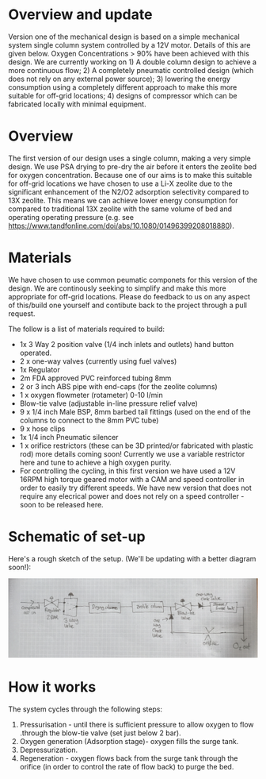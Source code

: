 # Overview and update
Version one of the mechanical design is based on a simple mechanical system single column system controlled by a 12V motor. Details of this are given below. Oxygen Concentrations > 90% have been achieved with this design. We are currently working on 1) A double column design to achieve a more continuous flow; 2) A completely pneumatic controlled design (which does not rely on any external power source); 3) lowering the energy consumption using a completely different approach to make this more suitable for off-grid locations; 4) designs of compressor which can be fabricated locally with minimal equipment.

# Overview
The first version of our design uses a single column, making a very simple design. We use PSA drying to pre-dry the air before it enters the zeolite bed for oxygen concentration. Because one of our aims is to make this suitable for off-grid locations we have chosen to use a Li-X zeolite due to the significant enhancement of the N2/O2 adsorption selectivity compared to 13X zeolite. This means we can achieve lower energy consumption for compared to traditional 13X zeolite with the same volume of bed and operating operating pressure (e.g. see https://www.tandfonline.com/doi/abs/10.1080/01496399208018880).

# Materials
We have chosen to use common peumatic componets for this version of the design. We are continously seeking to simplify and make this more appropriate for off-grid locations. Please do feedback to us on any aspect of this/build one yourself and contibute back to the project through a pull request.

The follow is a list of materials required to build:
- 1x 3 Way 2 position valve (1/4 inch inlets and outlets) hand button operated.
- 2 x one-way valves (currently using fuel valves)
- 1x Regulator
- 2m FDA approved PVC reinforced tubing 8mm
- 2 or 3 inch ABS pipe with end-caps (for the zeolite columns)
- 1 x oxygen flowmeter (rotameter) 0-10 l/min
- Blow-tie valve (adjustable in-line pressure relief valve)
- 9 x 1/4 inch Male BSP, 8mm barbed tail fittings (used on the end of the columns to connect to the 8mm PVC tube)
- 9 x hose clips
- 1x 1/4 inch Pneumatic silencer
- 1 x orifice restrictors (these can be 3D printed/or fabricated with plastic rod) more details coming soon! Currently we use a variable restrictor here and tune to achieve a high oxygen purity.
- For controlling the cycling, in this first version we have used a 12V 16RPM high torque geared motor with a CAM and speed controller in order to easily try different speeds. We have new version that does not require any elecrical power and does not rely on a speed controller - soon to be released here.

# Schematic of set-up
Here's a rough sketch of the setup. (We'll be updating with a better diagram soon!):

<p align="center">
    <img src="/docs/_media/schematic_openO2.jpg" />
</p>

# How it works
The system cycles through the following steps:
1) Pressurisation - until there is sufficient pressure to allow oxygen to flow .through the blow-tie valve (set just below 2 bar).
2) Oxygen generation (Adsorption stage)- oxygen fills the surge tank.
3) Depressurization.
4) Regeneration - oxygen flows back from the surge tank through the orifice (in order to control the rate of flow back) to purge the bed.